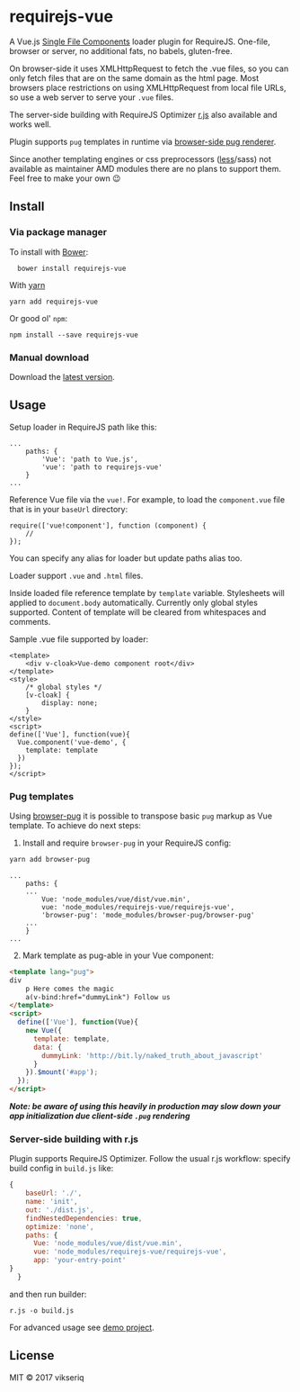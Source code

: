 # requirejs-vue

A Vue.js [Single File Components](https://vuejs.org/v2/guide/single-file-components.html) loader plugin for RequireJS.
One-file, browser or server, no additional fats, no babels, gluten-free.

On browser-side it uses XMLHttpRequest to fetch the .vue files, so you can only fetch files 
that are on the same domain as the html page. Most browsers place restrictions on using 
XMLHttpRequest from local file URLs, so use a web server to serve your ```.vue``` files.

The server-side building with RequireJS Optimizer [r.js](https://github.com/requirejs/r.js) also available and works well.

Plugin supports `pug` templates in runtime via [browser-side pug renderer](https://github.com/vikseriq/browser-pug).

Since another templating engines or css preprocessors ([less](https://github.com/guybedford/require-less)/sass)
not available as maintainer AMD modules there are no plans to support them. Feel free to make your own 😉

## Install <a name="install"></a>

### Via package manager

To install with [Bower](http://bower.io/):

```
  bower install requirejs-vue
```

With [yarn](https://github.com/yarnpkg/yarn)

```
yarn add requirejs-vue
```

Or good ol' ```npm```:
```
npm install --save requirejs-vue
```


### Manual download

Download the [latest version](https://rawgit.com/vikseriq/requirejs-vue/master/requirejs-vue.js).

## Usage <a name="usage"></a>

Setup loader in RequireJS path like this:

    ...
        paths: {
            'Vue': 'path to Vue.js',
            'vue': 'path to requirejs-vue'
        }
    ...
    

Reference Vue file via the ```vue!```. 
For example, to load the `component.vue` file that is in your ```baseUrl``` directory:

    require(['vue!component'], function (component) {
		//
    });
    
You can specify any alias for loader but update paths alias too.

Loader support ```.vue``` and ```.html``` files.

Inside loaded file reference template by ```template``` variable. 
Stylesheets will applied to ```document.body``` automatically. Currently only global styles supported.
Content of template will be cleared from whitespaces and comments.

Sample .vue file supported by loader:

```vue
<template>
    <div v-cloak>Vue-demo component root</div>
</template>
<style>
    /* global styles */
    [v-cloak] {
        display: none;
    }
</style>
<script>
define(['Vue'], function(vue){
  Vue.component('vue-demo', {
    template: template
  })
});
</script>
```

### Pug templates

Using [browser-pug](https://github.com/vikseriq/browser-pug) it is possible to transpose
basic `pug` markup as Vue template. To achieve do next steps:

1. Install and require ```browser-pug``` in your RequireJS config:

```bash
yarn add browser-pug
```

	...
		paths: {
		...
			Vue: 'node_modules/vue/dist/vue.min',
        	vue: 'node_modules/requirejs-vue/requirejs-vue',
			'browser-pug': 'mode_modules/browser-pug/browser-pug'
		...
		}
	...
	
2. Mark template as pug-able in your Vue component:

```html
<template lang="pug">
div
	p Here comes the magic
	a(v-bind:href="dummyLink") Follow us
</template>
<script>
  define(['Vue'], function(Vue){
    new Vue({
      template: template,
      data: {
        dummyLink: 'http://bit.ly/naked_truth_about_javascript'
      }
    }).$mount('#app');
  });
</script>
```

***Note: be aware of using this heavily in production may slow down your app initialization due client-side `.pug` rendering***

### Server-side building with r.js

Plugin supports RequireJS Optimizer. Follow the usual r.js workflow: specify build config in ```build.js``` like:

```js
{
	baseUrl: './',
	name: 'init',
	out: './dist.js',
	findNestedDependencies: true,
	optimize: 'none',
	paths: {
	  Vue: 'node_modules/vue/dist/vue.min',
	  vue: 'node_modules/requirejs-vue/requirejs-vue',
	  app: 'your-entry-point'
}
  }
```

and then run builder:

```
r.js -o build.js
```

For advanced usage see [demo project](/demo/).

## License

MIT &copy; 2017 vikseriq